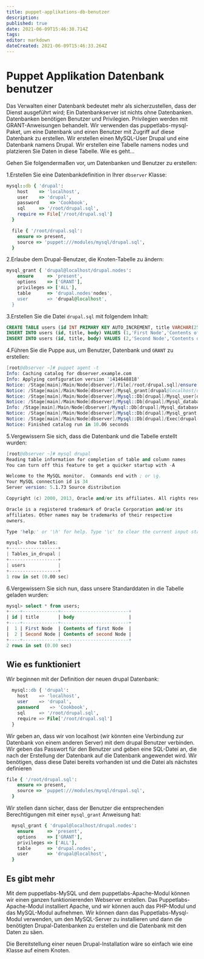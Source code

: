 ```yaml
---
title: puppet-applikations-db-benutzer
description: 
published: true
date: 2021-06-09T15:46:38.714Z
tags: 
editor: markdown
dateCreated: 2021-06-09T15:46:33.264Z
---
```


# Puppet Applikation Datenbank benutzer

Das Verwalten einer Datenbank bedeutet mehr als sicherzustellen, dass der Dienst ausgeführt wird; Ein Datenbankserver ist nichts ohne Datenbanken. Datenbanken benötigen Benutzer und Privilegien. Privilegien werden mit GRANT-Anweisungen behandelt. Wir verwenden das puppetlabs-mysql-Paket, um eine Datenbank und einen Benutzer mit Zugriff auf diese Datenbank zu erstellen. Wir erstellen einen MySQL-User Drupal und eine Datenbank namens Drupal. Wir erstellen eine Tabelle namens nodes und platzieren Sie Daten in diese Tabelle.
Wie es geht...

Gehen Sie folgendermaßen vor, um Datenbanken und Benutzer zu erstellen:

1.Erstellen Sie eine Datenbankdefinition in Ihrer `dbserver` Klasse:

```ruby
mysql::db { 'drupal':
    host    => 'localhost',
    user    => 'drupal',
    password    => 'Cookbook',
    sql     => '/root/drupal.sql',
    require => File['/root/drupal.sql']
  }

  file { '/root/drupal.sql':
    ensure => present,
    source => 'puppet:///modules/mysql/drupal.sql',
  }
```

2.Erlaube dem Drupal-Benutzer, die Knoten-Tabelle zu ändern:

```ruby
mysql_grant { 'drupal@localhost/drupal.nodes':
    ensure     => 'present',
    options    => ['GRANT'],
    privileges => ['ALL'],
    table      => 'drupal.nodes'nodes',
    user       => 'drupal@localhost',
  }
```

3.Erstellen Sie die Datei `drupal.sql` mit folgendem Inhalt:

```sql
CREATE TABLE users (id INT PRIMARY KEY AUTO_INCREMENT, title VARCHAR(255), body TEXT);
INSERT INTO users (id, title, body) VALUES (1,'First Node','Contents of first Node');
INSERT INTO users (id, title, body) VALUES (2,'Second Node','Contents of second Node');
```

4.Führen Sie die Puppe aus, um Benutzer, Datenbank und `GRANT` zu erstellen:

```s
[root@dbserver ~]# puppet agent -t
Info: Caching catalog for dbserver.example.com
Info: Applying configuration version '1414648818'
Notice: /Stage[main]/Main/Node[dbserver]/File[/root/drupal.sql]/ensure: defined content as '{md5}780f3946cfc0f373c6d4146394650f6b'
Notice: /Stage[main]/Main/Node[dbserver]/Mysql_grant[drupal@localhost/drupal.nodes]/ensure: created
Notice: /Stage[main]/Main/Node[dbserver]/Mysql::Db[drupal]/Mysql_user[drupal@localhost]/ensure: created
Notice: /Stage[main]/Main/Node[dbserver]/Mysql::Db[drupal]/Mysql_database[drupal]/ensure: created
Info: /Stage[main]/Main/Node[dbserver]/Mysql::Db[drupal]/Mysql_database[drupal]: Scheduling refresh of Exec[drupal-import]
Notice: /Stage[main]/Main/Node[dbserver]/Mysql::Db[drupal]/Mysql_grant[drupal@localhost/drupal.*]/ensure: created
Notice: /Stage[main]/Main/Node[dbserver]/Mysql::Db[drupal]/Exec[drupal-import]: Triggered 'refresh' from 1 events
Notice: Finished catalog run in 10.06 seconds
```

5.Vergewissern Sie sich, dass die Datenbank und die Tabelle erstellt wurden:

```s
[root@dbserver ~]# mysql drupal
Reading table information for completion of table and column names
You can turn off this feature to get a quicker startup with -A

Welcome to the MySQL monitor.  Commands end with ; or \g.
Your MySQL connection id is 34
Server version: 5.1.73 Source distribution

Copyright (c) 2000, 2013, Oracle and/or its affiliates. All rights reserved.

Oracle is a registered trademark of Oracle Corporation and/or its
affiliates. Other names may be trademarks of their respective
owners.

Type 'help;' or '\h' for help. Type '\c' to clear the current input statement.

mysql> show tables;
+------------------+
| Tables_in_drupal |
+------------------+
| users            |
+------------------+
1 row in set (0.00 sec)

```

6.Vergewissern Sie sich nun, dass unsere Standarddaten in die Tabelle geladen wurden:

```sql
mysql> select * from users;
+----+-------------+-------------------------+
| id | title       | body                    |
+----+-------------+-------------------------+
|  1 | First Node  | Contents of first Node  |
|  2 | Second Node | Contents of second Node |
+----+-------------+-------------------------+
2 rows in set (0.00 sec)
```

## Wie es funktioniert

Wir beginnen mit der Definition der neuen drupal Datenbank:

```sql
  mysql::db { 'drupal':
    host    => 'localhost',
    user    => 'drupal',
    password    => 'Cookbook',
    sql     => '/root/drupal.sql',
    require => File['/root/drupal.sql']
  }
```

Wir geben an, dass wir von localhost (wir könnten eine Verbindung zur Datenbank von einem anderen Server) mit dem drupal Benutzer verbinden. Wir geben das Passwort für den Benutzer und geben eine SQL-Datei an, die nach der Erstellung der Datenbank auf die Datenbank angewendet wird. Wir benötigen, dass diese Datei bereits vorhanden ist und die Datei als nächstes definieren

```ruby
file { '/root/drupal.sql':
    ensure => present,
    source => 'puppet:///modules/mysql/drupal.sql',
  }
```

Wir stellen dann sicher, dass der Benutzer die entsprechenden Berechtigungen mit einer `mysql_grant` Anweisung hat:

```ruby
  mysql_grant { 'drupal@localhost/drupal.nodes':
    ensure     => 'present',
    options    => ['GRANT'],
    privileges => ['ALL'],
    table      => 'drupal.nodes',
    user       => 'drupal@localhost',
  }
```

## Es gibt mehr

Mit dem puppetlabs-MySQL und dem puppetlabs-Apache-Modul können wir einen ganzen funktionierenden Webserver erstellen. Das Puppetlabs-Apache-Modul installiert Apache, und wir können auch das PHP-Modul und das MySQL-Modul aufnehmen. Wir können dann das Puppetlabs-Mysql-Modul verwenden, um den MySQL-Server zu installieren und dann die benötigten Drupal-Datenbanken zu erstellen und die Datenbank mit den Daten zu säen.

Die Bereitstellung einer neuen Drupal-Installation wäre so einfach wie eine Klasse auf einem Knoten.